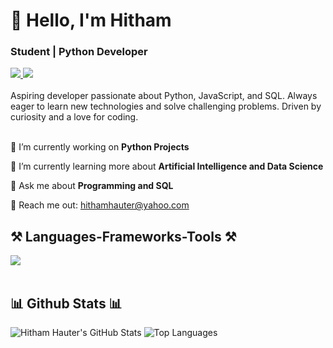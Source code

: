 <h1 align="left">👋 Hello, I'm Hitham</h1>
<h3 align="left">Student | Python Developer</h3>

<div align="left"> 
  <a href="mailto:hithamhauter@yahoo.com" target="_blank">
    <img src="https://img.shields.io/badge/Gmail-D14836?style=for-the-badge&logo=gmail&logoColor=white" target="_blank" />
  </a> 
  <a href="https://github.com/hitham86" target="_blank">
    <img src="https://img.shields.io/badge/GitHub-181717?style=for-the-badge&logo=github&logoColor=white" target="_blank" />
  </a>
</div>

<br> 
Aspiring developer passionate about Python, JavaScript, and SQL. Always eager to learn new technologies and solve challenging problems. Driven by curiosity and a love for coding. <br>

<br> 

<div align="left">
 
 🔭 I’m currently working on **Python Projects**
 
 🌱 I’m currently learning more about **Artificial Intelligence and Data Science**

💬 Ask me about **Programming and SQL**

📧 Reach me out: hithamhauter@yahoo.com

 </div>

<h2 align="left">⚒️ Languages-Frameworks-Tools ⚒️</h2>
<div align="left">
    <img src="https://skillicons.dev/icons?i=python,js,html,css,mysql,github,vscode" /><br>
</div>

<br/>

<h2 align="left">📊 Github Stats 📊</h2>

![Hitham Hauter's GitHub Stats](https://github-readme-stats.vercel.app/api?username=hitham86&show_icons=true&theme=radical)
![Top Languages](https://github-readme-stats.vercel.app/api/top-langs/?username=hitham86&show_icons=true&theme=radical)
